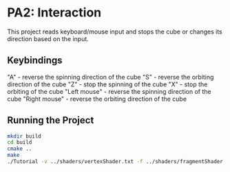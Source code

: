 # PA2: Interaction
This project reads keyboard/mouse input and stops the cube or changes its direction based on the input.

## Keybindings
"A" - reverse the spinning direction of the cube
"S" - reverse the orbiting direction of the cube
"Z" - stop the spinning of the cube
"X" - stop the orbiting of the cube
"Left mouse" - reverse the spinning direction of the cube
"Right mouse" - reverse the orbiting direction of the cube

## Running the Project

```bash
mkdir build
cd build
cmake ..
make
./Tutorial -v ../shaders/vertexShader.txt -f ../shaders/fragmentShader.txt
```
